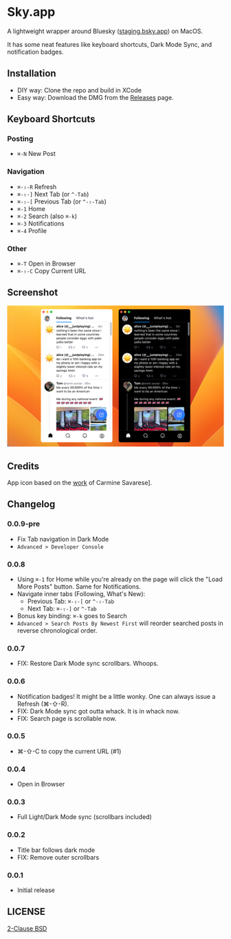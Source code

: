 # Sky.app

A lightweight wrapper around Bluesky ([staging.bsky.app](https://staging.bsky.app/)) on MacOS.

It has some neat features like keyboard shortcuts, Dark Mode Sync️, and notification badges.

## Installation

* DIY way: Clone the repo and build in XCode
* Easy way: Download the DMG from the [Releases](https://github.com/jcsalterego/Sky/releases) page.

## Keyboard Shortcuts

### Posting

* `⌘-N` New Post

### Navigation

* `⌘-⇧-R` Refresh
* `⌘-⇧-]` Next Tab (or `^-Tab`)
* `⌘-⇧-[` Previous Tab (or `^-⇧-Tab`)
* `⌘-1` Home
* `⌘-2` Search (also `⌘-k`)
* `⌘-3` Notifications
* `⌘-4` Profile

### Other

* `⌘-T` Open in Browser
* `⌘-⇧-C` Copy Current URL

## Screenshot

![](docs/screenshot.png)

## Credits

App icon based on the [work](https://unsplash.com/photos/KVVpx8M10OY) of Carmine Savarese].

## Changelog

### 0.0.9-pre

* Fix Tab navigation in Dark Mode
* `Advanced > Developer Console`

### 0.0.8

* Using `⌘-1` for Home while you're already on the page will click the
  "Load More Posts" button. Same for Notifications.
* Navigate inner tabs (Following, What's New):
  * Previous Tab: `⌘-⇧-[` or `^-⇧-Tab`
  * Next Tab: `⌘-⇧-]` or `^-Tab`
* Bonus key binding: `⌘-k` goes to Search
* `Advanced > Search Posts By Newest First` will reorder searched posts in reverse chronological order.

### 0.0.7

* FIX: Restore Dark Mode sync scrollbars. Whoops.

### 0.0.6

* Notification badges! It might be a little wonky. One can always issue a Refresh (⌘-⇧-R).
* FIX: Dark Mode sync got outta whack. It is in whack now.
* FIX: Search page is scrollable now.

### 0.0.5

* ⌘-⇧-C to copy the current URL (#1)

### 0.0.4

* Open in Browser

### 0.0.3

* Full Light/Dark Mode sync (scrollbars included)

### 0.0.2

* Title bar follows dark mode
* FIX: Remove outer scrollbars

### 0.0.1

* Initial release

## LICENSE

[2-Clause BSD](LICENSE)
